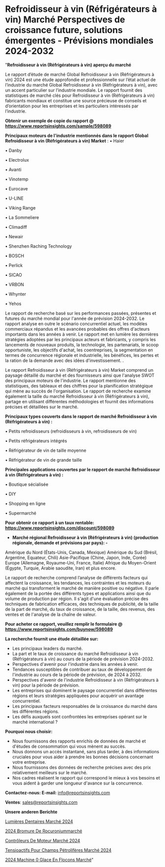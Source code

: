 # Refroidisseur à vin (Réfrigérateurs à vin) Marché Perspectives de croissance future, solutions émergentes - Prévisions mondiales 2024-2032

"<strong>Refroidisseur à vin (Réfrigérateurs à vin) aperçu du marché</strong>

Le rapport d’étude de marché Global Refroidisseur à vin (Réfrigérateurs à vin) 2024 est une étude approfondie et professionnelle sur l’état actuel de l’industrie du marché Global Refroidisseur à vin (Réfrigérateurs à vin), avec un accent particulier sur l’industrie mondiale. Le rapport fournit des statistiques de marché clés pour Refroidisseur à vin (Réfrigérateurs à vin) fabricants mondiaux et constitue une source précieuse de conseils et d’orientation pour les entreprises et les particuliers intéressés par l’industrie.

<strong>Obtenir un exemple de copie du rapport @ <a href=https://www.reportsinsights.com/sample/598089>https://www.reportsinsights.com/sample/598089</a></strong>

<strong>Principaux moteurs de l'industrie mentionnés dans le rapport Global Refroidisseur à vin (Réfrigérateurs à vin) Market</strong> :
• Haier

• Danby

• Electrolux

• Avanti

• Vinotemp

• Eurocave

• U-LINE

• Viking Range

• La Sommeliere

• Climadiff

• Newair

• Shenzhen Raching Technology

• BOSCH

• Perlick

• SICAO

• VRBON

• Whynter

• Yehos

Le rapport de recherche basé sur les performances passées, présentes et futures du marché mondial pour l'année de prévision 2024-2032. Le rapport analyse en outre le scénario concurrentiel actuel, les modèles commerciaux répandus et les avancées probables des offres d'acteurs importants dans les années à venir. Le rapport met en lumière les dernières stratégies adoptées par les principaux acteurs et fabricants, y compris les lancements de nouveaux produits, la technologie, les partenariats, le scoop opportuniste, les objectifs d'achat, les coentreprises, la segmentation en termes de concurrence régionale et industrielle, les bénéfices, les pertes et la ration de la demande avec des idées d'investissement. .

Le rapport Refroidisseur à vin (Réfrigérateurs à vin) Market comprend un paysage détaillé du marché et des fournisseurs ainsi que l'analyse SWOT des principaux moteurs de l'industrie. Le rapport mentionne des statistiques, des tableaux et des chiffres pour la planification stratégique qui mène au succès de l'organisation. Le rapport de recherche examine également la taille du marché Refroidisseur à vin (Réfrigérateurs à vin), partage en utilisant différentes méthodologies et fournit des informations précises et détaillées sur le marché.

<strong>Principaux types couverts dans le rapport de marché Refroidisseur à vin (Réfrigérateurs à vin) :</strong>

• Petits refroidisseurs (refroidisseurs à vin, refroidisseurs de vin)

• Petits réfrigérateurs intégrés

• Réfrigérateur de vin de taille moyenne

• Réfrigérateur de vin de grande taille

<strong>Principales applications couvertes par le rapport de marché Refroidisseur à vin (Réfrigérateurs à vin) :</strong>

• Boutique sécialisée

• DIY

• Shopping en ligne

• Supermarché

<strong>Pour obtenir ce rapport à un taux rentable: <a href=https://www.reportsinsights.com/discount/598089>https://www.reportsinsights.com/discount/598089</a></strong>
<ul>
  <li><strong>Marché régional Refroidisseur à vin (Réfrigérateurs à vin) (production régionale, demande et prévisions par pays): -</strong></li>
</ul>
Amérique du Nord (États-Unis, Canada, Mexique)
Amérique du Sud (Brésil, Argentine, Equateur, Chili)
Asie-Pacifique (Chine, Japon, Inde, Corée)
Europe (Allemagne, Royaume-Uni, France, Italie)
Afrique du Moyen-Orient (Égypte, Turquie, Arabie saoudite, Iran) et plus encore.

Le rapport de recherche comprend l’analyse de différents facteurs qui affectent la croissance, les tendances, les contraintes et les moteurs du marché qui transforment le marché de manière positive ou négative. Il parle également de la portée des différents types et applications ainsi que du volume de production par région. Il s'agit d'une évaluation précise des techniques de fabrication efficaces, des techniques de publicité, de la taille de la part de marché, du taux de croissance, de la taille, des revenus, des ventes et de l'analyse de la chaîne de valeur.

<strong>Pour acheter ce rapport, veuillez remplir le formulaire @   <a href=https://www.reportsinsights.com/buynow/598089>https://www.reportsinsights.com/buynow/598089</a></strong>

<strong>La recherche fournit une étude détaillée sur:</strong>
<ul>
  <li>Les principaux leaders du marché.</li>
  <li>La part et le taux de croissance du marché Refroidisseur à vin (Réfrigérateurs à vin) au cours de la période de prévision 2024-2032.</li>
  <li>Perspectives d'avenir pour l'industrie dans les années à venir.</li>
  <li>Tendances susceptibles de contribuer au taux de développement de l'industrie au cours de la période de prévision, de 2024 à 2032.</li>
  <li>Perspectives d'avenir de l'industrie Refroidisseur à vin (Réfrigérateurs à vin) pour la période de prévision.</li>
  <li>Les entreprises qui dominent le paysage concurrentiel dans différentes régions et leurs stratégies appliquées pour acquérir un avantage concurrentiel.</li>
  <li>Les principaux facteurs responsables de la croissance du marché dans les différentes régions.</li>
  <li>Les défis auxquels sont confrontées les entreprises opérant sur le marché international ?</li>
</ul>
<strong>Pourquoi nous choisir:</strong>
<ul>
  <li>Nous fournissons des rapports enrichis de données de marché et d'études de consommation qui vous mènent au succès.</li>
  <li>Nous donnons un accès instantané, sans plus tarder, à des informations cruciales pour vous aider à prendre les bonnes décisions concernant votre entreprise.</li>
  <li>Nous fournissons des données de recherche précises avec des prix relativement meilleurs sur le marché.</li>
  <li>Nos cadres réalisent le rapport qui correspond le mieux à vos besoins et vous aident à garder une longueur d'avance sur la concurrence.</li>
</ul>
<strong>Contactez-nous:
</strong><strong>E-mail:</strong> <a href=mailto:info@reportsinsights.com>info@reportsinsights.com</a>

<strong>Ventes</strong>: <a href=mailto:sales@reportsinsights.com>sales@reportsinsights.com</a>

<strong>Unsere anderen Berichte</strong>

<a href=https://www.linkedin.com/pulse/lumières-dentaires-marché-acteurs-clés-et-leurs-stratégies-zpu1c/>Lumières Dentaires Marché 2024</a>

<a href=https://www.linkedin.com/pulse/2024-bromure-de-rocuroniummarch%C3%A9-domaines-croissance-72mqc/>2024 Bromure De Rocuroniummarché</a>

<a href=https://www.linkedin.com/pulse/contrôleurs-de-moteur-marché-couverture-du-rapport-dmujc/>Contrôleurs De Moteur Marché 2024</a>

<a href=https://www.linkedin.com/pulse/tensioactifs-pour-champs-pétrolifères-marché-aperçus-auuye/>Tensioactifs Pour Champs Pétrolifères Marché 2024</a>

<a href=https://www.linkedin.com/pulse/2024-machine-%C3%A0-glace-en-flocons-march%C3%A9-a6n9c/>2024 Machine 0 Glace En Flocons Marché</a>"
